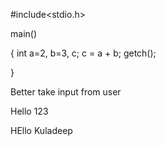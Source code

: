 #include<stdio.h>

main()

{
    int a=2, b=3, c;
    c = a + b;
    getch();

}


Better take input from user

Hello 123

HEllo Kuladeep